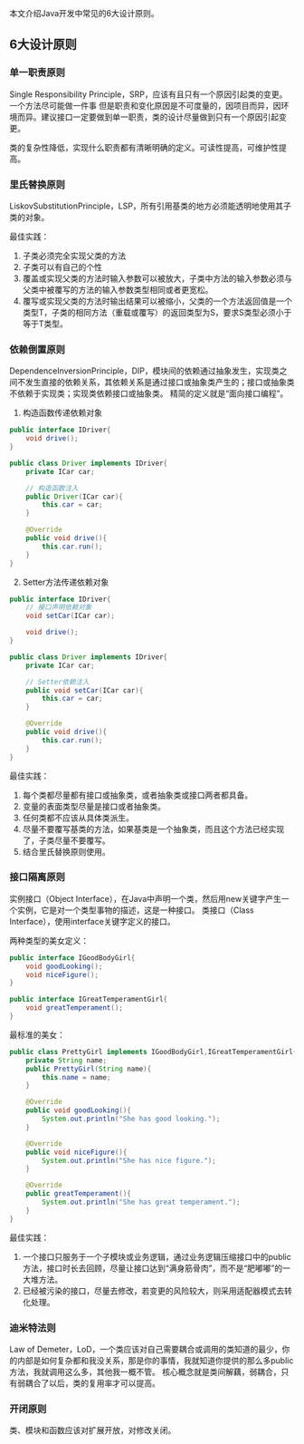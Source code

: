 
本文介绍Java开发中常见的6大设计原则。

## 6大设计原则

### 单一职责原则

Single Responsibility Principle，SRP，应该有且只有一个原因引起类的变更。一个方法尽可能做一件事
但是职责和变化原因是不可度量的，因项目而异，因环境而异。建议接口一定要做到单一职责，类的设计尽量做到只有一个原因引起变更。

类的复杂性降低，实现什么职责都有清晰明确的定义。可读性提高，可维护性提高。

### 里氏替换原则

LiskovSubstitutionPrinciple，LSP，所有引用基类的地方必须能透明地使用其子类的对象。

最佳实践：
1. 子类必须完全实现父类的方法
2. 子类可以有自己的个性
3. 覆盖或实现父类的方法时输入参数可以被放大，子类中方法的输入参数必须与父类中被覆写的方法的输入参数类型相同或者更宽松。
4. 覆写或实现父类的方法时输出结果可以被缩小，父类的一个方法返回值是一个类型T，子类的相同方法（重载或覆写）的返回类型为S，要求S类型必须小于等于T类型。


### 依赖倒置原则

DependenceInversionPrinciple，DIP，模块间的依赖通过抽象发生，实现类之间不发生直接的依赖关系，其依赖关系是通过接口或抽象类产生的；接口或抽象类不依赖于实现类；实现类依赖接口或抽象类。
精简的定义就是“面向接口编程”。

1. 构造函数传递依赖对象
```java
public interface IDriver{
	void drive();
}

public class Driver implements IDriver{
	private ICar car;

	// 构造函数注入
	public Driver(ICar car){
		this.car = car;
	}

    @Override
	public void drive(){
		this.car.run();
	}
}
```
2. Setter方法传递依赖对象
```java
public interface IDriver{
	// 接口声明依赖对象
	void setCar(ICar car);

	void drive();
}

public class Driver implements IDriver{
	private ICar car;

	// Setter依赖注入
	public void setCar(ICar car){
		this.car = car;
	}

    @Override
	public void drive(){
		this.car.run();
	}
}
```

最佳实践：
1. 每个类都尽量都有接口或抽象类，或者抽象类或接口两者都具备。
2. 变量的表面类型尽量是接口或者抽象类。
3. 任何类都不应该从具体类派生。
4. 尽量不要覆写基类的方法，如果基类是一个抽象类，而且这个方法已经实现了，子类尽量不要覆写。
5. 结合里氏替换原则使用。


### 接口隔离原则

实例接口（Object Interface），在Java中声明一个类，然后用new关键字产生一个实例，它是对一个类型事物的描述，这是一种接口。
类接口（Class Interface），使用interface关键字定义的接口。

两种类型的美女定义：
```java
public interface IGoodBodyGirl{
	void goodLooking();
	void niceFigure();
}

public interface IGreatTemperamentGirl{
	void greatTemperament();
}
```

最标准的美女：
```java
public class PrettyGirl implements IGoodBodyGirl,IGreatTemperamentGirl{
	private String name;
	public PrettyGirl(String name){
		this.name = name;
	}

	@Override
	public void goodLooking(){
		System.out.println("She has good looking.");
	}

    @Override
	public void niceFigure(){
		System.out.println("She has nice figure.");
	}

    @Override
	public greatTemperament(){
		System.out.println("She has great temperament.");
	}
}
```

最佳实践：
1. 一个接口只服务于一个子模块或业务逻辑，通过业务逻辑压缩接口中的public方法，接口时长去回顾，尽量让接口达到“满身筋骨肉”，而不是“肥嘟嘟”的一大堆方法。
2. 已经被污染的接口，尽量去修改，若变更的风险较大，则采用适配器模式去转化处理。


### 迪米特法则

Law of Demeter，LoD，一个类应该对自己需要耦合或调用的类知道的最少，你的内部是如何复杂都和我没关系，那是你的事情，我就知道你提供的那么多public方法，我就调用这么多，其他我一概不管。
核心概念就是类间解藕，弱耦合，只有弱耦合了以后，类的复用率才可以提高。


### 开闭原则

类、模块和函数应该对扩展开放，对修改关闭。
